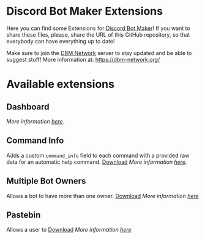 # Discord Bot Maker Extensions

Here you can find some Extensions for [Discord Bot Maker](https://store.steampowered.com/app/682130/Discord_Bot_Maker/)! If you want to share these files, please, share the URL of this GitHub repository, so that everybody can have everything up to date!

Make sure to join the [DBM Network](https://discord.gg/3QxkZPK) server to stay updated and be able to suggest stuff! More information at: https://dbm-network.org/

# Available extensions

## Dashboard
*More information [here](/extensions/dbm_dashboard/).*

## Command Info
Adds a custom `command_info` field to each command with a provided raw data for an automatic help command.
[Download](https://dbm-network.github.io/download-git/#/home?url=https:%2F%2Fgithub.com%2Fdbm-network%2Fextensions%2Fblob%2Fmaster%2Fextensions%2Fcommand_info%2Fcommand_info_EXT.js)
*More information [here](/extensions/command_info/).*

## Multiple Bot Owners
Allows a bot to have more than one owner.
[Download](https://dbm-network.github.io/download-git/#/home?url=https://github.com/dbm-network/extensions/blob/master/extensions/multiple_bot_owners/multiple_bot_owners_EXT.js)
*More information [here](/extensions/multiple_bot_owners/)*

## Pastebin
Allows a user to 
[Download](https://dbm-network.github.io/download-git/#/home?url=https://github.com/dbm-network/extensions/blob/master/extensions/pastebin/pastebin_EXT.js)
*More information [here](/extensions/pastebin/)*
